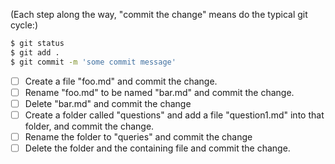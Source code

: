 (Each step along the way, "commit the change" means do the typical git cycle:)

```bash
$ git status
$ git add .
$ git commit -m 'some commit message'
```

- [ ] Create a file "foo.md" and commit the change.
- [ ] Rename "foo.md" to be named "bar.md" and commit the change.
- [ ] Delete "bar.md" and commit the change
- [ ] Create a folder called "questions" and add a file "question1.md" into that folder, and commit the change.
- [ ] Rename the folder to "queries" and commit the change
- [ ] Delete the folder and the containing file and commit the change.

